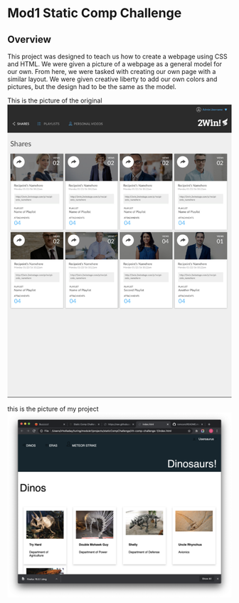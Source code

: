 # Mod1 Static Comp Challenge

## Overview
This project was designed to teach us how to create a webpage using CSS and HTML. We were given a picture of a webpage as a general model for our own. From here, we were tasked with creating our own page with a similar layout. We were given creative liberty to add our own colors and pictures, but the design had to be the same as the model.



This is the picture of the original  
![image of home page](/staticComp1.png)

this is the picture of my project
![image of home page](/staticComp2.png)

